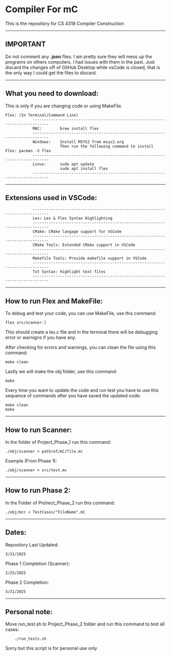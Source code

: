 # Compiler For mC

This is the repository for CS 4318 Compiler Construction
_______________________________________________________________________________________________________________

## **IMPORTANT**

Do not comment any **.json** files. I am pretty sure they will mess up the programs on others computers. I had issues with them in the past. Just discard the changes off of GitHub Desktop while vsCode is closed, that is the only way I could get the files to discard.
_______________________________________________________________________________________________________________

## What you need to download:
This is only if you are changing code or using MakeFile.

    Flex: (In Terminal/Command Line)
                -----------------------------------------------------------------------------
                MAC:        brew install flex
                -----------------------------------------------------------------------------
                Windows:    Install MSYS2 from msys2.org
                            Then run the following command to install Flex: pacman -S flex
                -----------------------------------------------------------------------------
                Linux:      sudo apt update
                            sudo apt install flex
                -----------------------------------------------------------------------------

_______________________________________________________________________________________________________________       
        

## Extensions used in VSCode:
                -----------------------------------------------------------------------------
                Lex: Lex & Flex Syntax Highlighting
                -----------------------------------------------------------------------------
                CMake: CMake langage support for VSCode
                -----------------------------------------------------------------------------
                CMake Tools: Extended CMake support in VSCode
                -----------------------------------------------------------------------------
                Makefile Tools: Provide makefile support in VSCode
                -----------------------------------------------------------------------------
                Txt Syntax: Highlight text files
                -----------------------------------------------------------------------------

_______________________________________________________________________________________________________________


## How to run Flex and MakeFile:
To debug and test your code, you can use MakeFile, use this command:

    flex src/scanner.l
    
This should create a lex.c file and in the terminal there will be debugging error or warnigns if you have any.

After checking for errors and warnings, you can clean the file using this command:

    make clean

Lastly we will make the obj folder, use this command:

    make

Every time you want to update the code and run test you have to use this sequence of commands after you have saved the updated code:

    make clean
    make

_______________________________________________________________________________________________________________ 


## How to run Scanner:
In the folder of Project_Phase_1 run this command:

    ./obj/scanner < path/of/mC/file.mc
    
Example (From Phase 1):

    ./obj/scanner < src/test.mc

_______________________________________________________________________________________________________________ 


## How to run Phase 2:
In the Folder of Prohect_Phase_2 run this command:

    ./obj/mcc < TestCases/"FileName".mC

_______________________________________________________________________________________________________________ 

## Dates:
Repository Last Updated: 

    3/31/2025
    
Phase 1 Completion (Scanner): 

    2/25/2025

Phase 2 Completion: 

    3/31/2025

_______________________________________________________________________________________________________________ 


## Personal note:

Move run_test.sh to Project_Phase_2 folder and run this command to test all cases:

        ./run_tests.sh

Sorry but this script is for personal use only
